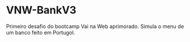 # VNW-BankV3
Primeiro desafio do bootcamp Vai na Web aprimorado. Simula o menu de um banco feito em Portugol.
